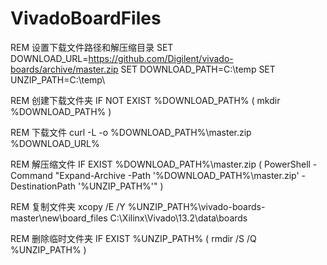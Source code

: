 # VivadoBoardFiles

REM 设置下载文件路径和解压缩目录
SET DOWNLOAD_URL=https://github.com/Digilent/vivado-boards/archive/master.zip
SET DOWNLOAD_PATH=C:\temp
SET UNZIP_PATH=C:\temp\
 
REM 创建下载文件夹
IF NOT EXIST %DOWNLOAD_PATH% (
    mkdir %DOWNLOAD_PATH%
)
 
REM 下载文件
curl -L -o %DOWNLOAD_PATH%\master.zip %DOWNLOAD_URL%
 
REM 解压缩文件
IF EXIST %DOWNLOAD_PATH%\master.zip (
    PowerShell -Command "Expand-Archive -Path '%DOWNLOAD_PATH%\master.zip' -DestinationPath '%UNZIP_PATH%'"
)
 
REM 复制文件夹
xcopy /E /Y %UNZIP_PATH%\vivado-boards-master\new\board_files C:\Xilinx\Vivado\13.2\data\boards
 
REM 删除临时文件夹
IF EXIST %UNZIP_PATH% (
    rmdir /S /Q %UNZIP_PATH%
)


